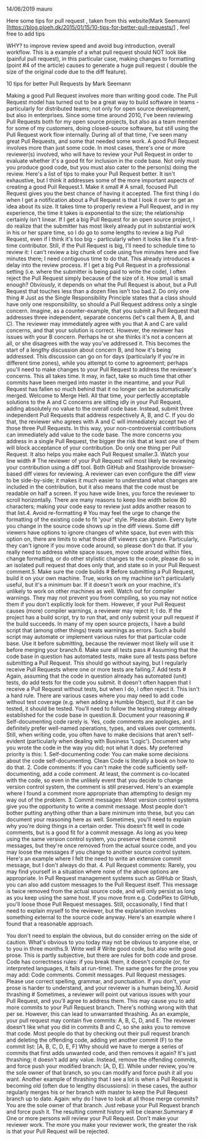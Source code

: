 14/06/2019 mauro

Here some tips for pull request  , taken from this website(Mark Seemann)[https://blog.ploeh.dk/2015/01/15/10-tips-for-better-pull-requests/] , feel free to add tips 

WHY? to improve review speed and avoid bug introduction,  overall workflow. This is a example of a what pull request should NOT look like (painful pull request), in this particular case, making changes to formatting (point #4 of the article) causes to generate a huge pull request  ( double the size of the original code  due to the diff feature).



10 tips for better Pull Requests by Mark Seemann



Making a good Pull Request involves more than writing good code.
The Pull Request model has turned out to be a great way to build software in teams - particularly for distributed teams; not only for open source development, but also in enterprises. Since some time around 2010, I've been reviewing Pull Requests both for my open source projects, but also as a team member for some of my customers, doing closed-source software, but still using the Pull Request work flow internally.
During all of that time, I've seen many great Pull Requests, and some that needed some work.
A good Pull Request involves more than just some code. In most cases, there's one or more reviewer(s) involved, who will have to review your Pull Request in order to evaluate whether it's a good fit for inclusion in the code base. Not only must you produce good code, but you must also cater to the person(s) doing the review.
Here's a list of tips to make your Pull Request better. It isn't exhaustive, but I think it addresses some of the more important aspects of creating a good Pull Request.1. Make it small #
A small, focused Pull Request gives you the best chance of having it accepted.
The first thing I do when I get a notification about a Pull Request is that I look it over to get an idea about its size. It takes time to properly review a Pull Request, and in my experience, the time it takes is exponential to the size; the relationship certainly isn't linear.
If I get a big Pull Request for an open source project, I do realize that the submitter has most likely already put in substantial work in his or her spare time, so I do go to some lengths to review a big Pull Request, even if I think it's too big - particularly when it looks like it's a first-time contributor. Still, if the Pull Request is big, I'll need to schedule time to review it: I can't review a big chunk of code using five minutes here and five minutes there; I need contiguous time to do that. This already introduces a delay into the review process.
If I get a big Pull Request in a professional setting (i.e. where the submitter is being paid to write the code), I often reject the Pull Request simply because of the size of it.
How small is small enough? Obviously, it depends on what the Pull Request is about, but a Pull Request that touches less than a dozen files isn't too bad.2. Do only one thing #
Just as the Single Responsibility Principle states that a class should have only one responsibility, so should a Pull Request address only a single concern.
Imagine, as a counter-example, that you submit a Pull Request that addresses three independent, separate concerns (let's call them A, B, and C). The reviewer may immediately agree with you that A and C are valid concerns, and that your solution is correct. However, the reviewer has issues with your B concern. Perhaps he or she thinks it's not a concern at all, or she disagrees with the way you've addressed it.
This becomes the start of a lengthy discussion about concern B, and how it's being addressed. This discussion can go on for days (particularly if you're in different time zones), while you attempt to come to agreement; perhaps you'll need to make changes to your Pull Request to address the reviewer's concerns. This all takes time.
It may, in fact, take so much time that other commits have been merged into master in the meantime, and your Pull Request has fallen so much behind that it no longer can be automatically merged. Welcome to Merge Hell.
All that time, your perfectly acceptable solutions to the A and C concerns are sitting idly in your Pull Request, adding absolutely no value to the overall code base.
Instead, submit three independent Pull Requests that address respectively A, B, and C. If you do that, the reviewer who agrees with A and C will immediately accept two of those three Pull Requests. In this way, your non-controversial contributions can immediately add value to the code base.
The more concerns you address in a single Pull Request, the bigger the risk that at least one of them will block acceptance of your contribution. Do only one thing per Pull Request. It also helps you make each Pull Request smaller.3. Watch your line width #
The reviewer of your Pull Request will most likely be reviewing your contribution using a diff tool. Both GitHub and Stashprovide browser-based diff views for reviewing. A reviewer can even configure the diff view to be side-by-side; it makes it much easier to understand what changes are included in the contribution, but it also means that the code must be readable on half a screen.
If you have wide lines, you force the reviewer to scroll horizontally.
There are many reasons to keep line width below 80 characters; making your code easy to review just adds another reason to that list.4. Avoid re-formatting #
You may feel the urge to change the formatting of the existing code to fit 'your' style. Please abstain.
Every byte you change in the source code shows up in the diff views. Some diff viewers have options to ignore changes of white space, but even with this option on, there are limits to what those diff viewers can ignore. Particularly, they can't ignore if you move code around, so please don't do that.
If you really need to address white space issues, move code around within files, change formatting, or do other stylistic changes to the code, please do so in an isolated pull request that does only that, and state so in your Pull Request comment.5. Make sure the code builds #
Before submitting a Pull Request, build it on your own machine. True, works on my machine isn't particularly useful, but it's a minimum bar. If it doesn't work on your machine, it's unlikely to work on other machines as well.
Watch out for compiler warnings. They may not prevent you from compiling, so you may not notice them if you don't explicitly look for them. However, if your Pull Request causes (more) compiler warnings, a reviewer may reject it; I do.
If the project has a build script, try to run that, and only submit your pull request if the build succeeds. In many of my open source projects, I have a build script that (among other things) treats warnings as errors. Such a build script may automate or implement various rules for that particular code base. Use it before submitting, because the reviewer most likely will use it before merging your branch.6. Make sure all tests pass #
Assuming that the code base in question has automated tests, make sure all tests pass before submitting a Pull Request.
This should go without saying, but I regularly receive Pull Requests where one or more tests are failing.7. Add tests #
Again, assuming that the code in question already has automated (unit) tests, do add tests for the code you submit.
It doesn't often happen that I receive a Pull Request without tests, but when I do, I often reject it.
This isn't a hard rule. There are various cases where you may need to add code without test coverage (e.g. when adding a Humble Object), but if it can be tested, it should be tested.
You'll need to follow the testing strategy already established for the code base in question.8. Document your reasoning #
Self-documenting code rarely is.
Yes, code comments are apologies, and I definitely prefer well-named operations, types, and values over comments. Still, when writing code, you often have to make decisions that aren't self-evident (particularly when dealing with Business 'Logic').
Document why you wrote the code in the way you did; not what it does.
My preferred priority is this:
	1.
Self-documenting code: You can make some decisions about the code self-documenting. Clean Code is literally a book on how to do that.
	2.
Code comments: If you can't make the code sufficiently self-documenting, add a code comment. At least, the comment is co-located with the code, so even in the unlikely event that you decide to change version control system, the comment is still preserved. Here's an example where I found a comment more appropriate than attempting to design my way out of the problem.
	3.
Commit messages: Most version control systems give you the opportunity to write a commit message. Most people don't bother putting anything other than a bare minimum into these, but you can document your reasoning here as well. Sometimes, you'll need to explain why you're doing things in a certain order. This doesn't fit well in code comments, but is a good fit for a commit message. As long as you keep using the same version control system, you preserve these commit messages, but they're once removed from the actual source code, and you may loose the messages if you change to another source control system. Here's an example where I felt the need to write an extensive commit message, but I don't always do that.
	4.
Pull Request comments: Rarely, you may find yourself in a situation where none of the above options are appropriate. In Pull Request management systems such as GitHub or Stash, you can also add custom messages to the Pull Request itself. This message is twice removed from the actual source code, and will only persist as long as you keep using the same host. If you move from e.g. CodePlex to GitHub, you'll loose those Pull Request messages. Still, occasionally, I find that I need to explain myself to the reviewer, but the explanation involves something external to the source code anyway. Here's an example where I found that a reasonable approach.


You don't need to explain the obvious, but do consider erring on the side of caution. What's obvious to you today may not be obvious to anyone else, or to you in three months.9. Write well #
Write good code, but also write good prose. This is partly subjective, but there are rules for both code and prose. Code has correctness rules: if you break them, it doesn't compile (or, for interpreted languages, it fails at run-time).
The same goes for the prose you may add: Code comments. Commit messages. Pull Request messages.
Please use correct spelling, grammar, and punctuation. If you don't, your prose is harder to understand, and your reviewer is a human being.10. Avoid thrashing #
Sometimes, a reviewer will point out various issues with your Pull Request, and you'll agree to address them.
This may cause you to add more commits to your Pull Request branch. There's nothing wrong with that per se. However, this can lead to unwarranted thrashing.
As an example, your pull request may contain five commits: A, B, C, D, and E. The reviewer doesn't like what you did in commits B and C, so she asks you to remove that code. Most people do that by checking out their pull request branch and deleting the offending code, adding yet another commit (F) to the commit list: [A, B, C, D, E, F]
Why should we have to merge a series of commits that first adds unwanted code, and then removes it again? It's just thrashing; it doesn't add any value.
Instead, remove the offending commits, and force push your modified branch: [A, D, E]. While under review, you're the sole owner of that branch, so you can modify and force push it all you want.
Another example of thrashing that I see a lot is when a Pull Request is becoming old (often due to lengthy discussions): in these cases, the author regularly merges his or her branch with master to keep the Pull Request branch up to date.
Again: why do I have to look at all those merge commits? You are the sole owner of that branch. Just rebase your Pull Request branch and force push it. The resulting commit history will be cleaner.Summary #
One or more persons will review your Pull Request. Don't make your reviewer work.
The more you make your reviewer work, the greater the risk is that your Pull Request will be rejected.
